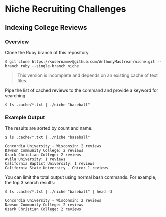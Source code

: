 # Niche Recruiting Challenges

## Indexing College Reviews

### Overview

Clone the Ruby branch of this repository.

```
$ git clone https://<username>@github.com/AnthonyMastrean/niche.git --branch ruby --single-branch niche
```

> This version is incomplete and depends on an existing cache of text files.

Pipe the list of cached reviews to the command and provide a keyword for searching.

```
$ ls .cache/*.txt | ./niche "baseball"
```

### Example Output

The results are sorted by count and name.

```
$ ls .cache/*.txt | ./niche "baseball"

Concordia University - Wisconsin: 2 reviews
Dawson Community College: 2 reviews
Ozark Christian College: 2 reviews
Avila University: 1 reviews
California Baptist University: 1 reviews
California State University - Chico: 1 reviews
```

You can limit the total output using normal bash commands. For example, the top 3 search results:

```
$ ls .cache/*.txt | ./niche "baseball" | head -3

Concordia University - Wisconsin: 2 reviews
Dawson Community College: 2 reviews
Ozark Christian College: 2 reviews
```
